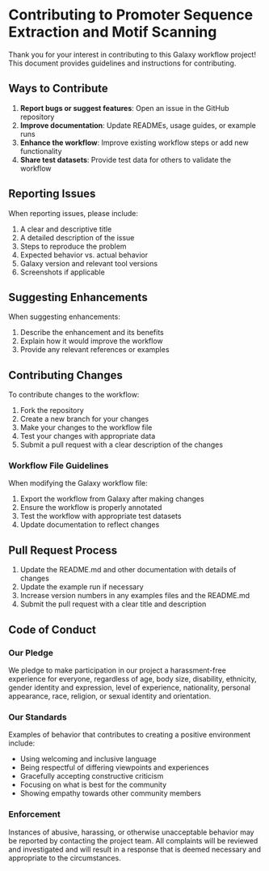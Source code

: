# Contributing to Promoter Sequence Extraction and Motif Scanning

Thank you for your interest in contributing to this Galaxy workflow project! This document provides guidelines and instructions for contributing.

## Ways to Contribute

1. **Report bugs or suggest features**: Open an issue in the GitHub repository
2. **Improve documentation**: Update READMEs, usage guides, or example runs
3. **Enhance the workflow**: Improve existing workflow steps or add new functionality
4. **Share test datasets**: Provide test data for others to validate the workflow

## Reporting Issues

When reporting issues, please include:

1. A clear and descriptive title
2. A detailed description of the issue
3. Steps to reproduce the problem
4. Expected behavior vs. actual behavior
5. Galaxy version and relevant tool versions
6. Screenshots if applicable

## Suggesting Enhancements

When suggesting enhancements:

1. Describe the enhancement and its benefits
2. Explain how it would improve the workflow
3. Provide any relevant references or examples

## Contributing Changes

To contribute changes to the workflow:

1. Fork the repository
2. Create a new branch for your changes
3. Make your changes to the workflow file
4. Test your changes with appropriate data
5. Submit a pull request with a clear description of the changes

### Workflow File Guidelines

When modifying the Galaxy workflow file:

1. Export the workflow from Galaxy after making changes
2. Ensure the workflow is properly annotated
3. Test the workflow with appropriate test datasets
4. Update documentation to reflect changes

## Pull Request Process

1. Update the README.md and other documentation with details of changes
2. Update the example run if necessary
3. Increase version numbers in any examples files and the README.md
4. Submit the pull request with a clear title and description

## Code of Conduct

### Our Pledge

We pledge to make participation in our project a harassment-free experience for everyone, regardless of age, body size, disability, ethnicity, gender identity and expression, level of experience, nationality, personal appearance, race, religion, or sexual identity and orientation.

### Our Standards

Examples of behavior that contributes to creating a positive environment include:
- Using welcoming and inclusive language
- Being respectful of differing viewpoints and experiences
- Gracefully accepting constructive criticism
- Focusing on what is best for the community
- Showing empathy towards other community members

### Enforcement

Instances of abusive, harassing, or otherwise unacceptable behavior may be reported by contacting the project team. All complaints will be reviewed and investigated and will result in a response that is deemed necessary and appropriate to the circumstances.
